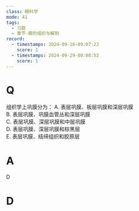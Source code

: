 ```yaml
---
class: 眼科学
mode: A1
tags:
  - 习题
  - 章节-眼的组织与解剖
record:
  - timestamps: 2024-09-16-09:07:23
    score: 1
  - timestamps: 2024-09-29-00:08:52
    score: 1
---
```


# Q
 组织学上巩膜分为：
A. 表层巩膜、板层巩膜和深层巩膜  
B. 表层巩膜、巩膜血管丛和深层巩膜  
C. 表层巩膜、深层巩膜和中层巩膜  
D. 表层巩膜、深层巩膜和棕黑层  
E. 表层巩膜、结缔组织和胶原层  
# A
D
# D

